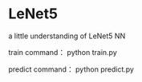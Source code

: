 # LeNet5
a little understanding of LeNet5 NN

train command： python train.py

predict command： python predict.py
